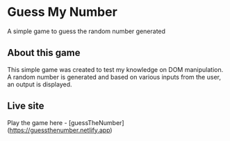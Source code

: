 # Guess My Number
A simple game to guess the random number generated

## About this game
This simple game was created to test my knowledge on DOM manipulation. <br>
A random number is generated and based on various inputs from the user, an output is displayed.

## Live site
Play the game here - [guessTheNumber] (https://guessthenumber.netlify.app)
